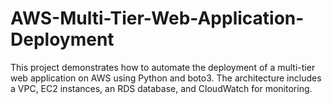 # AWS-Multi-Tier-Web-Application-Deployment
This project demonstrates how to automate the deployment of a multi-tier web application on AWS using Python and boto3. The architecture includes a VPC, EC2 instances, an RDS database, and CloudWatch for monitoring.
